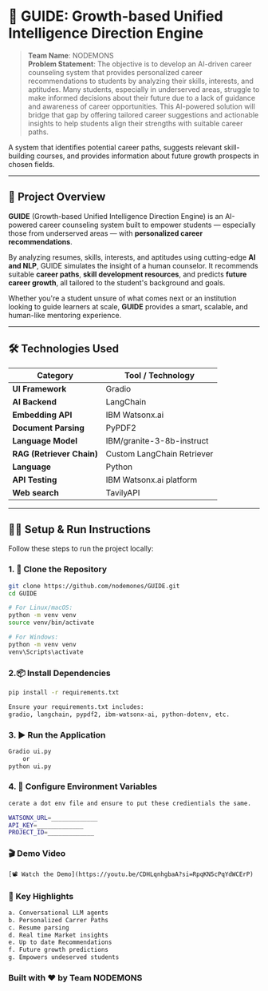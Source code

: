 # 🚀 GUIDE: Growth-based Unified Intelligence Direction Engine

> **Team Name**: NODEMONS  
> **Problem Statement**: The objective is to develop an AI-driven career counseling system that provides personalized career recommendations to students by analyzing their skills, interests, and aptitudes. Many students, especially in underserved areas, struggle to make informed decisions about their future due to a lack of guidance and awareness of career opportunities. This AI-powered solution will bridge that gap by offering tailored career suggestions and actionable insights to help students align their strengths with suitable career paths.

A system that identifies potential career paths, suggests relevant skill-building courses, and provides information about future growth prospects in chosen fields.

---

## 🧠 Project Overview

**GUIDE** (Growth-based Unified Intelligence Direction Engine) is an AI-powered career counseling system built to empower students — especially those from underserved areas — with **personalized career recommendations**.

By analyzing resumes, skills, interests, and aptitudes using cutting-edge **AI and NLP**, GUIDE simulates the insight of a human counselor. It recommends suitable **career paths**, **skill development resources**, and predicts **future career growth**, all tailored to the student's background and goals.

Whether you're a student unsure of what comes next or an institution looking to guide learners at scale, **GUIDE** provides a smart, scalable, and human-like mentoring experience.

---

## 🛠️ Technologies Used

| Category                        | Tool / Technology             |
|--------------------------------|-------------------------------|
| **UI Framework**               | Gradio                        |
| **AI Backend**                 | LangChain                     |
| **Embedding API**              | IBM Watsonx.ai                |
| **Document Parsing**           | PyPDF2                        |
| **Language Model**             | IBM/granite-3-8b-instruct     |
| **RAG (Retriever Chain)**      | Custom LangChain Retriever    |
| **Language**                   | Python                        |
| **API Testing**                | IBM Watsonx.ai platform       |
| **Web search**                 | TavilyAPI                     |

---

## 🧑‍💻 Setup & Run Instructions

Follow these steps to run the project locally:

### 1. 🔁 Clone the Repository
```bash
git clone https://github.com/nodemones/GUIDE.git
cd GUIDE

# For Linux/macOS:
python -m venv venv
source venv/bin/activate

# For Windows:
python -m venv venv
venv\Scripts\activate
```
### 2.📦 Install Dependencies
```bash
pip install -r requirements.txt

Ensure your requirements.txt includes:
gradio, langchain, pypdf2, ibm-watsonx-ai, python-dotenv, etc.
```

### 3.  ▶️ Run the Application
```bash
Gradio ui.py
    or
python ui.py
```
### 4. 🔐 Configure Environment Variables
```bash
cerate a dot env file and ensure to put these credientials the same.

WATSONX_URL=_____________
API_KEY=_____________
PROJECT_ID=_____________
```

### 🎬 Demo Video
```
[📽️ Watch the Demo](https://youtu.be/CDHLqnhgbaA?si=RpqKN5cPqYdWCErP)
```

### 🌟 Key Highlights
```bash
a. Conversational LLM agents
b. Personalized Carrer Paths
c. Resume parsing
d. Real time Market insights
e. Up to date Recommendations
f. Future growth predictions
g. Empowers undeserved students
```

### Built with ❤️ by Team NODEMONS

